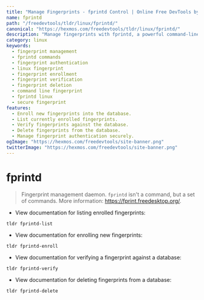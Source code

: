 ```yaml
---
title: "Manage Fingerprints - fprintd Control | Online Free DevTools by Hexmos"
name: fprintd
path: "/freedevtools/tldr/linux/fprintd/"
canonical: "https://hexmos.com/freedevtools/tldr/linux/fprintd/"
description: "Manage fingerprints with fprintd, a powerful command-line tool for fingerprint authentication.  Enroll, verify, and delete fingerprints easily. Free online tool, no registration required."
category: linux
keywords:
  - fingerprint management
  - fprintd commands
  - fingerprint authentication
  - linux fingerprint
  - fingerprint enrollment
  - fingerprint verification
  - fingerprint deletion
  - command line fingerprint
  - fprintd linux
  - secure fingerprint
features:
  - Enroll new fingerprints into the database.
  - List currently enrolled fingerprints.
  - Verify fingerprints against the database.
  - Delete fingerprints from the database.
  - Manage fingerprint authentication securely.
ogImage: "https://hexmos.com/freedevtools/site-banner.png"
twitterImage: "https://hexmos.com/freedevtools/site-banner.png"
---
```


# fprintd

> Fingerprint management daemon.
> `fprintd` isn't a command, but a set of commands.
> More information: <https://fprint.freedesktop.org/>.

- View documentation for listing enrolled fingerprints:

`tldr fprintd-list`

- View documentation for enrolling new fingerprints:

`tldr fprintd-enroll`

- View documentation for verifying a fingerprint against a database:

`tldr fprintd-verify`

- View documentation for deleting fingerprints from a database:

`tldr fprintd-delete`
